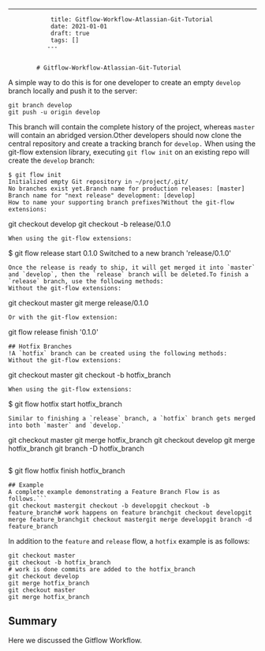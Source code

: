 ---
                title: Gitflow-Workflow-Atlassian-Git-Tutorial
                date: 2021-01-01    
                draft: true
                tags: []
               ---


            # Gitflow-Workflow-Atlassian-Git-Tutorial

A simple way to do this is for one developer to create an empty `develop` branch locally and push it to the server:
```
git branch develop
git push -u origin develop
```
This branch will contain the complete history of the project, whereas `master` will contain an abridged version.Other developers should now clone the central repository and create a tracking branch for `develop.`
When using the git-flow extension library, executing `git flow init` on an existing repo will create the `develop` branch:
```
$ git flow init
Initialized empty Git repository in ~/project/.git/
No branches exist yet.Branch name for production releases: [master]
Branch name for "next release" development: [develop]
How to name your supporting branch prefixes?Without the git-flow extensions:
```
git checkout develop
git checkout -b release/0.1.0
```
When using the git-flow extensions:
```
$ git flow release start 0.1.0
Switched to a new branch 'release/0.1.0'
```
Once the release is ready to ship, it will get merged it into `master` and `develop`, then the `release` branch will be deleted.To finish a `release` branch, use the following methods:
Without the git-flow extensions:
```
git checkout master
git merge release/0.1.0
```
Or with the git-flow extension:
```
git flow release finish '0.1.0'
```
## Hotfix Branches
!A `hotfix` branch can be created using the following methods:
Without the git-flow extensions:
```
git checkout master
git checkout -b hotfix_branch
```
When using the git-flow extensions:
```
$ git flow hotfix start hotfix_branch
```
Similar to finishing a `release` branch, a `hotfix` branch gets merged into both `master` and `develop.`
```
git checkout master
git merge hotfix_branch
git checkout develop
git merge hotfix_branch
git branch -D hotfix_branch
```
```
$ git flow hotfix finish hotfix_branch
```
## Example
A complete example demonstrating a Feature Branch Flow is as follows.```
git checkout mastergit checkout -b developgit checkout -b feature_branch# work happens on feature branchgit checkout developgit merge feature_branchgit checkout mastergit merge developgit branch -d feature_branch
```
In addition to the `feature` and `release` flow, a `hotfix` example is as follows:
```
git checkout master
git checkout -b hotfix_branch
# work is done commits are added to the hotfix_branch
git checkout develop
git merge hotfix_branch
git checkout master
git merge hotfix_branch
```
## Summary
Here we discussed the Gitflow Workflow.